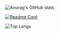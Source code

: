 ![Anurag's GitHub stats](https://github-readme-stats.vercel.app/api?username=XRAZERGAMERX&show_icons=true&theme=dark)

[![Readme Card](https://github-readme-stats.vercel.app/api/pin/?username=XRAZERGAMERX&repo=Roblox-Scripts)](https://github.com/anuraghazra/github-readme-stats)

![Top Langs](https://github-readme-stats.vercel.app/api/top-langs/?username=XRAZERGAMERX&langs_count=8)
